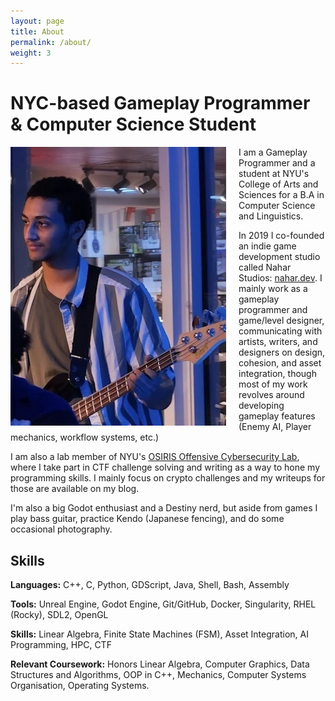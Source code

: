 ```yaml
---
layout: page
title: About
permalink: /about/
weight: 3
---
```


# **NYC-based Gameplay Programmer & Computer Science Student**

<img style="float: left; padding-right:20px" src="/assets/barwani.webp">

I am a Gameplay Programmer and a student at NYU's College of Arts and Sciences for a B.A in Computer Science and Linguistics. 

In 2019 I co-founded an indie game development studio called Nahar Studios: [nahar.dev](https://nahar.dev/). I mainly work as a gameplay programmer and game/level designer, communicating with artists, writers, and designers on design, cohesion, and asset integration, though most of my work revolves around developing gameplay features (Enemy AI, Player mechanics, workflow systems, etc.) 

I am also a lab member of NYU's [OSIRIS Offensive Cybersecurity Lab](https://osiris.cyber.nyu.edu/), where I take part in CTF challenge solving and writing as a way to hone my programming skills. I mainly focus on crypto challenges and my writeups for those are available on my blog. 

I'm also a big Godot enthusiast and a Destiny nerd, but aside from games I play bass guitar, practice Kendo (Japanese fencing), and do some occasional photography.

## Skills

**Languages:** C++, C, Python, GDScript, Java, Shell, Bash, Assembly

**Tools:** Unreal Engine, Godot Engine, Git/GitHub, Docker, Singularity, RHEL (Rocky), SDL2, OpenGL

**Skills:** Linear Algebra, Finite State Machines (FSM), Asset Integration, AI Programming, HPC, CTF

**Relevant Coursework:** Honors Linear Algebra, Computer Graphics,
   Data Structures and Algorithms, OOP in C++, Mechanics, Computer Systems Organisation, 
   Operating Systems.